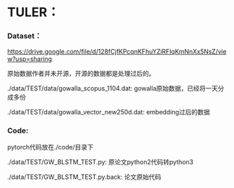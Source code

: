 # TULER：

### Dataset：

 https://drive.google.com/file/d/128fCjfKPcqnKFhuYZiRFIqKmNnXx5NsZ/view?usp=sharing 

原始数据作者并未开源，开源的数据都是处理过后的。

./data/TEST/data/gowalla_scopus_1104.dat: gowalla原始数据，已经将一天分成多份

./data/TEST/data/gowalla_vector_new250d.dat: embedding过后的数据

### Code:

pytorch代码放在./code/目录下

./data/TEST/GW_BLSTM_TEST.py: 原论文python2代码转python3

./data/TEST/GW_BLSTM_TEST.py.back: 论文原始代码

